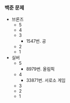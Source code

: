 ### 백준 문제

- 브론즈
  - 5
  - 4
  - 3
    - 1547번. 공
  - 2
  - 1 
- 실버
  - 5
    - 8979번. 올림픽
  - 4
    - 33871번. 서로소 게임
  - 3
  - 2
  - 1
